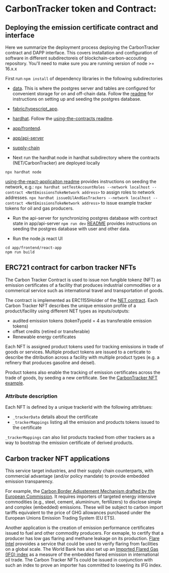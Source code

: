 # CarbonTracker token and Contract:

## Deploying the emission certificate contract and interface

Here we summarize the deployment process deploying the CarbonTracker contract and DAPP interface. This covers installation and configuration of software in different subdirectoreis of blockchain-carbon-accouting repository. You'll need to make sure you are running version of node >= 16.x.x

First run `npm install` of dependency libraries in the following subdirectories
- [data](https://github.com/hyperledger-labs/blockchain-carbon-accounting/blob/main/data). This is where the postgres server and tables are configured for convenient storage for on and off-chain data. Follow the [readme](https://github.com/hyperledger-labs/blockchain-carbon-accounting/blob/main/data/README.md) for instructions on setting up and seeding the postgres database.
- [fabric/typescript_app](https://github.com/hyperledger-labs/blockchain-carbon-accounting/blob/main/fabric/typescript_app).
- [hardhat](https://github.com/hyperledger-labs/blockchain-carbon-accounting/blob/main/hardhat). Follow the [using-the-contracts readme](https://github.com/hyperledger-labs/blockchain-carbon-accounting/blob/main/hardhat/docs/using-the-contracts.md).
- [app/frontend](https://github.com/hyperledger-labs/blockchain-carbon-accounting/blob/main/app/frontend).
- [app/api-server](https://github.com/hyperledger-labs/blockchain-carbon-accounting/blob/main/app/api-server)
- [supply-chain](https://github.com/hyperledger-labs/blockchain-carbon-accounting/blob/main/hardhat/supply-chain)
 
- Next run the hardhat node in hardhat subdirectory where the contracts (NET/CarbonTracker) are deployed locally
```
npx hardhat node
```
[using-the-react-applicaiton readme](https://github.com/hyperledger-labs/blockchain-carbon-accounting/blob/main/hardhat/docs/using-the-contracts.md) provides instructions on seeding the network, e.g.:
```npx hardhat setTestAccountRoles --network localhost --contract <NetEmissionsTokeNetwork address>``` 
to assign roles to network addresses.
```npx hardhat issueOilAndGasTrackers --network localhost --contract <NetEmissionsTokeNetwork address>``` 
to issue example tracker tokens for oil and gas producers.

- Run the api-server for synchronizing postgres database with contract state in app/api-server
```npm run dev``` 
[README](https://github.com/hyperledger-labs/blockchain-carbon-accounting/blob/main/app/api-server/README.md) provides instructions on seeding the postgres database with user and other data.

- Run the node.js react UI
```
cd app/frontend/react-app
npm run build
```




## ERC721 contract for carbon tracker NFTs

The Carbon Tracker Contract is used to issue non fungible tokenz (NFT) as emission certificates of a facility that produces industrial commodities or a commerical service such as international travel and transportation of goods.

The contract is implemented as ERC1155Holder of the [NET contract](https://github.com/hyperledger-labs/blockchain-carbon-accounting/blob/main/hardhat/contracts/NetEmissionsTokenNetwork.sol). Each Carbon Tracker NFT describes the unique emission profile of a product/facility using different NET types as inputs/outputs:
    
- audited emission tokens (tokenTypeId = 4 as transferable emission tokens) 
- offset credits (retired or transferable)
- Renewable energy certificates

Each NFT is assigned product tokens used for tracking emissions in trade of goods or services. Multiple product tokens are issued to a certicate to describe the ditribution across a facility with multiple product types (e.g. a refinery that produces gasoline and deisel).

Product tokens also enable the tracking of emission certificates across the trade of goods, by seeding a new certificate. See the [CarbonTracker NFT example](#carbon-tracker-nft-example).


### Attribute description  

Each NFT is defined by a unique trackerId with the following attribtues:
- `_trackerData` details about the certificate
- `_trackerMappings` listing all the emission and products tokens issued to the certificate

`_trackerMappings` can also list  products tracked from other trackers as a way to bootstrap the emission certificate of derived products.

## Carbon tracker NFT applications

This service target industries, and their supply chain counterparts, with commercial advantage (and/or policy mandate) to provide embedded emission transparency. 

For example, the [Carbon Border Adjustement Mechanism drafted by the European Commission](https://ec.europa.eu/info/sites/default/files/carbon_border_adjustment_mechanism_0.pdf). It requires importers of targeted energy intensive commodities (e.g., steel, cement, alumininum, fertilizers) to disclose simple and complex (embedded) emissions. These will be subject to carbon import tariffs equivalent to the price of GHG allowances purchased under the European Unions Emission Trading System (EU ETS).  

Another application is the creation of emission performance certificates issued to fuel and other commodity producers. For exmaple, to certify that a producer has low gas flaring and methane leakage on its production. [Flare Intel](https://flareintel.com/) provoides a service that could be used to verify flaring from facilities on a global scale. The World Bank has also set up an [Imported Flared Gas (IFG) index](https://www.ggfrdata.org/#imported-flare-gas-index) as a measure of the embedded flared emission in international oil trade. The Carbon Tracker NFTs could be issued in conjunction with such an index to prove an importer has committed to lowering its IFG index.


